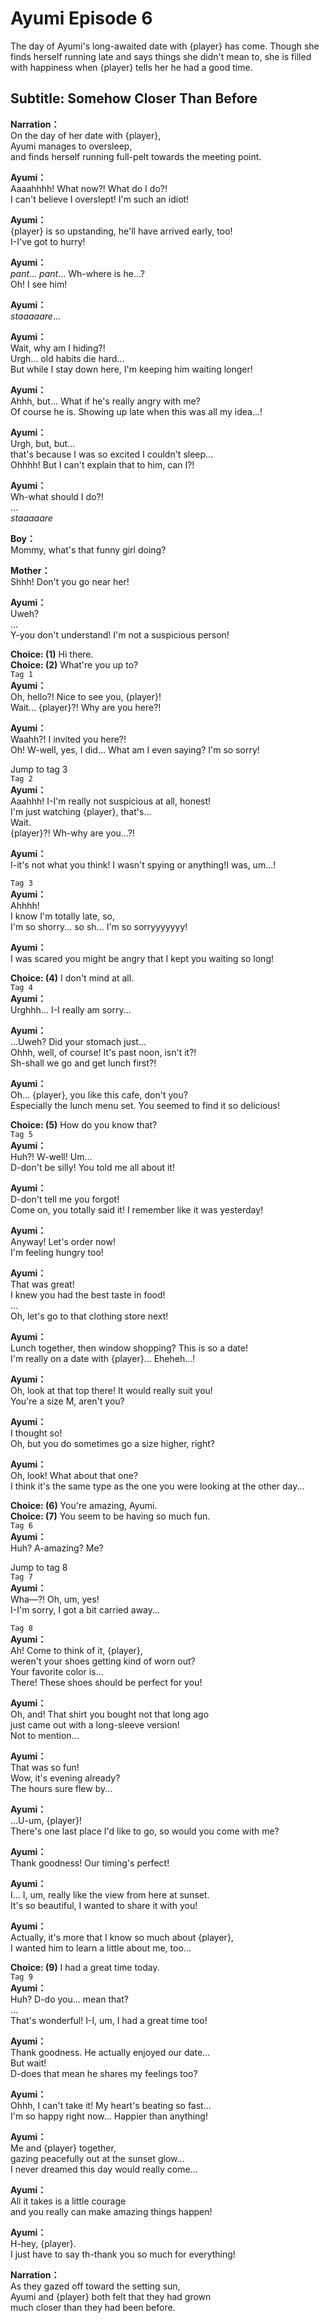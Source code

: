 # Ayumi Episode 6
The day of Ayumi's long-awaited date with {player} has come. Though she finds herself running late and says things she didn't mean to, she is filled with happiness when {player} tells her he had a good time.
  
## Subtitle: Somehow Closer Than Before
  
**Narration：**  
On the day of her date with {player},  
Ayumi manages to oversleep,  
and finds herself running full-pelt towards the meeting point.  
  
**Ayumi：**  
Aaaahhhh! What now?! What do I do?!  
I can't believe I overslept! I'm such an idiot!  
  
**Ayumi：**  
{player} is so upstanding, he'll have arrived early, too!  
I-I've got to hurry!  
  
**Ayumi：**  
*pant*... *pant*... Wh-where is he...?  
 Oh! I see him!  
  
**Ayumi：**  
*staaaaare*...  
  
**Ayumi：**  
Wait, why am I hiding?!  
 Urgh... old habits die hard...  
But while I stay down here, I'm keeping him waiting longer!  
  
**Ayumi：**  
Ahhh, but... What if he's really angry with me?  
Of course he is. Showing up late when this was all my idea...!  
  
**Ayumi：**  
Urgh, but, but...  
that's because I was so excited I couldn't sleep...  
Ohhhh! But I can't explain that to him, can I?!  
  
**Ayumi：**  
Wh-what should I do?!  
...  
*staaaaare*  
  
**Boy：**  
Mommy, what's that funny girl doing?  
  
**Mother：**  
Shhh! Don't you go near her!  
  
**Ayumi：**  
Uweh?  
...  
Y-you don't understand! I'm not a suspicious person!  
  
**Choice: (1)**  Hi there.  
**Choice: (2)**  What're you up to?  
`Tag 1`  
**Ayumi：**  
Oh, hello?! Nice to see you, {player}!  
Wait... {player}?! Why are you here?!  
  
**Ayumi：**  
Waahh?! I invited you here?!  
Oh! W-well, yes, I did... What am I even saying? I'm so sorry!  
  
Jump to tag 3  
`Tag 2`  
**Ayumi：**  
Aaahhh! I-I'm really not suspicious at all, honest!  
I'm just watching {player}, that's...  
 Wait.  
{player}?! Wh-why are you...?!  
  
**Ayumi：**  
I-it's not what you think! I wasn't spying or anything!I was, um...!  
  
`Tag 3`  
**Ayumi：**  
Ahhhh!  
 I know I'm totally late, so,  
I'm so shorry... so sh... I'm so sorryyyyyyy!  
  
**Ayumi：**  
I was scared you might be angry that I kept you waiting so long!  
  
**Choice: (4)**  I don't mind at all.  
`Tag 4`  
**Ayumi：**  
Urghhh... I-I really am sorry...  
  
**Ayumi：**  
...Uweh? Did your stomach just...  
Ohhh, well, of course! It's past noon, isn't it?!  
Sh-shall we go and get lunch first?!  
  
**Ayumi：**  
Oh... {player}, you like this cafe, don't you?  
Especially the lunch menu set. You seemed to find it so delicious!  
  
**Choice: (5)**  How do you know that?  
`Tag 5`  
**Ayumi：**  
Huh?! W-well! Um...  
D-don't be silly! You told me all about it!  
  
**Ayumi：**  
D-don't tell me you forgot!  
Come on, you totally said it! I remember like it was yesterday!  
  
**Ayumi：**  
Anyway! Let's order now!  
I'm feeling hungry too!  
  
**Ayumi：**  
That was great!  
I knew you had the best taste in food!  
...  
Oh, let's go to that clothing store next!  
  
**Ayumi：**  
Lunch together, then window shopping? This is so a date!  
I'm really on a date with {player}... Eheheh...!  
  
**Ayumi：**  
Oh, look at that top there! It would really suit you!  
You're a size M, aren't you?  
  
**Ayumi：**  
I thought so!  
 Oh, but you do sometimes go a size higher, right?  
  
**Ayumi：**  
Oh, look! What about that one?  
I think it's the same type as the one you were looking at the other day...  
  
**Choice: (6)**  You're amazing, Ayumi.  
**Choice: (7)**  You seem to be having so much fun.  
`Tag 6`  
**Ayumi：**  
Huh? A-amazing? Me?  
  
Jump to tag 8  
`Tag 7`  
**Ayumi：**  
Wha—?! Oh, um, yes!  
I-I'm sorry, I got a bit carried away...  
  
`Tag 8`  
**Ayumi：**  
Ah! Come to think of it, {player},  
weren't your shoes getting kind of worn out?  
Your favorite color is...  
 There! These shoes should be perfect for you!  
  
**Ayumi：**  
Oh, and! That shirt you bought not that long ago  
just came out with a long-sleeve version!  
Not to mention...  
  
**Ayumi：**  
That was so fun!  
 Wow, it's evening already?  
The hours sure flew by...  
  
**Ayumi：**  
...U-um, {player}!  
There's one last place I'd like to go, so would you come with me?  
  
**Ayumi：**  
Thank goodness! Our timing's perfect!  
  
**Ayumi：**  
I...  I, um, really like the view from here at sunset.  
It's so beautiful, I wanted to share it with you!  
  
**Ayumi：**  
Actually, it's more that I know so much about {player},  
I wanted him to learn a little about me, too...  
  
**Choice: (9)**  I had a great time today.  
`Tag 9`  
**Ayumi：**  
Huh? D-do you... mean that?  
...  
That's wonderful! I-I, um, I had a great time too!  
  
**Ayumi：**  
Thank goodness. He actually enjoyed our date...  
But wait!  
 D-does that mean he shares my feelings too?  
  
**Ayumi：**  
Ohhh, I can't take it! My heart's beating so fast...  
I'm so happy right now... Happier than anything!  
  
**Ayumi：**  
Me and {player} together,  
gazing peacefully out at the sunset glow...  
I never dreamed this day would really come...  
  
**Ayumi：**  
All it takes is a little courage  
and you really can make amazing things happen!  
  
**Ayumi：**  
H-hey, {player}.  
I just have to say th-thank you so much for everything!  
  
**Narration：**  
As they gazed off toward the setting sun,  
Ayumi and {player} both felt that they had grown  
much closer than they had been before.  
